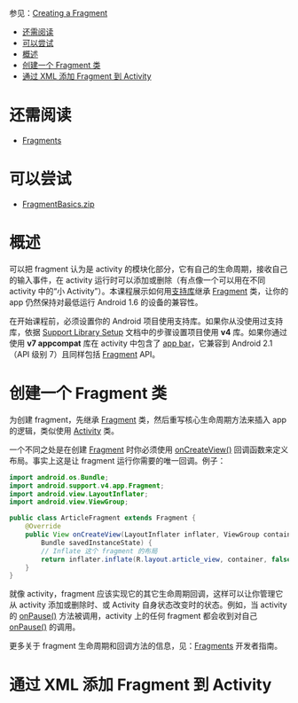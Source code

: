 参见：[Creating a Fragment](https://developer.android.com/training/basics/fragments/creating.html)

- [还需阅读](#%E8%BF%98%E9%9C%80%E9%98%85%E8%AF%BB)
- [可以尝试](#%E5%8F%AF%E4%BB%A5%E5%B0%9D%E8%AF%95)
- [概述](#%E6%A6%82%E8%BF%B0)
- [创建一个 Fragment 类](#%E5%88%9B%E5%BB%BA%E4%B8%80%E4%B8%AA-fragment-%E7%B1%BB)
- [通过 XML 添加 Fragment 到 Activity](#%E9%80%9A%E8%BF%87-xml-%E6%B7%BB%E5%8A%A0-fragment-%E5%88%B0-activity)

# 还需阅读
- [Fragments](https://developer.android.com/guide/components/fragments.html)

# 可以尝试
- [FragmentBasics.zip](Sample/)

# 概述
可以把 fragment 认为是 activity 的模块化部分，它有自己的生命周期，接收自己的输入事件，在 activity 运行时可以添加或删除（有点像一个可以用在不同 activity 中的“小 Activity”）。本课程展示如何用[支持库](https://developer.android.com/tools/support-library/index.html)继承 [Fragment](https://developer.android.com/reference/android/support/v4/app/Fragment.html) 类，让你的 app 仍然保持对最低运行 Android 1.6 的设备的兼容性。

在开始课程前，必须设置你的 Android 项目使用支持库。如果你从没使用过支持库，依据 [Support Library Setup](https://developer.android.com/tools/support-library/setup.html) 文档中的步骤设置项目使用 **v4** 库。如果你通过使用 **v7 appcompat** 库在 activity 中包含了 [app bar](https://developer.android.com/training/appbar/index.html)，它兼容到 Android 2.1（API 级别 7）且同样包括 [Fragment](https://developer.android.com/reference/android/support/v4/app/Fragment.html) API。

# 创建一个 Fragment 类
为创建 fragment，先继承 [Fragment](https://developer.android.com/reference/android/support/v4/app/Fragment.html) 类，然后重写核心生命周期方法来插入 app 的逻辑，类似使用 [Activity](https://developer.android.com/reference/android/app/Activity.html) 类。

一个不同之处是在创建 [Fragment](https://developer.android.com/reference/android/support/v4/app/Fragment.html) 时你必须使用 [onCreateView()](https://developer.android.com/reference/android/support/v4/app/Fragment.html#onCreateView(android.view.LayoutInflater,android.view.ViewGroup,android.os.Bundle)) 回调函数来定义布局。事实上这是让 fragment 运行你需要的唯一回调。例子：
```java
import android.os.Bundle;
import android.support.v4.app.Fragment;
import android.view.LayoutInflater;
import android.view.ViewGroup;

public class ArticleFragment extends Fragment {
    @Override
    public View onCreateView(LayoutInflater inflater, ViewGroup container,
        Bundle savedInstanceState) {
        // Inflate 这个 fragment 的布局
        return inflater.inflate(R.layout.article_view, container, false);
    }
}
```

就像 activity，fragment 应该实现它的其它生命周期回调，这样可以让你管理它从 activity 添加或删除时、或 Activity 自身状态改变时的状态。例如，当 activity 的 [onPause()](https://developer.android.com/reference/android/app/Activity.html#onPause()) 方法被调用，activity 上的任何 fragment 都会收到对自己 [onPause()](https://developer.android.com/reference/android/support/v4/app/Fragment.html#onPause()) 的调用。

更多关于 fragment 生命周期和回调方法的信息，见：[Fragments](https://developer.android.com/guide/components/fragments.html) 开发者指南。

# 通过 XML 添加 Fragment 到 Activity
